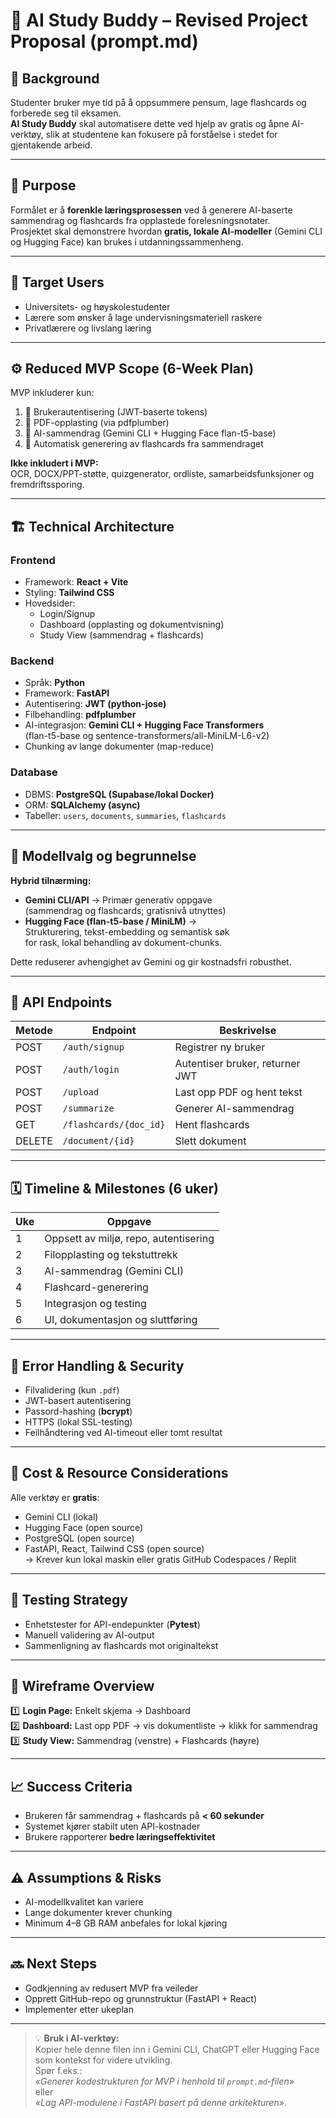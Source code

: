 # 🧠 AI Study Buddy – Revised Project Proposal (prompt.md)

## 🎯 Background
Studenter bruker mye tid på å oppsummere pensum, lage flashcards og forberede seg til eksamen.  
**AI Study Buddy** skal automatisere dette ved hjelp av gratis og åpne AI-verktøy, slik at studentene kan fokusere på forståelse i stedet for gjentakende arbeid.

---

## 🎯 Purpose
Formålet er å **forenkle læringsprosessen** ved å generere AI-baserte sammendrag og flashcards fra opplastede forelesningsnotater.  
Prosjektet skal demonstrere hvordan **gratis, lokale AI-modeller** (Gemini CLI og Hugging Face) kan brukes i utdanningssammenheng.

---

## 👥 Target Users
- Universitets- og høyskole­studenter  
- Lærere som ønsker å lage undervisningsmateriell raskere  
- Privatlærere og livslang læring

---

## ⚙️ Reduced MVP Scope (6-Week Plan)
MVP inkluderer kun:

1. 🔐 Brukerautentisering (JWT-baserte tokens)  
2. 📄 PDF-opplasting (via pdfplumber)  
3. 🤖 AI-sammendrag (Gemini CLI + Hugging Face flan-t5-base)  
4. 🧩 Automatisk generering av flashcards fra sammendraget  

**Ikke inkludert i MVP:**  
OCR, DOCX/PPT-støtte, quizgenerator, ordliste, samarbeidsfunksjoner og fremdriftssporing.

---

## 🏗️ Technical Architecture

### Frontend
- Framework: **React + Vite**
- Styling: **Tailwind CSS**
- Hovedsider:  
  - Login/Signup  
  - Dashboard (opplasting og dokumentvisning)  
  - Study View (sammendrag + flashcards)

### Backend
- Språk: **Python**
- Framework: **FastAPI**
- Autentisering: **JWT (python-jose)**
- Filbehandling: **pdfplumber**
- AI-integrasjon: **Gemini CLI + Hugging Face Transformers**  
  (flan-t5-base og sentence-transformers/all-MiniLM-L6-v2)
- Chunking av lange dokumenter (map-reduce)

### Database
- DBMS: **PostgreSQL (Supabase/lokal Docker)**
- ORM: **SQLAlchemy (async)**
- Tabeller: `users`, `documents`, `summaries`, `flashcards`

---

## 🧠 Modellvalg og begrunnelse
**Hybrid tilnærming:**

- **Gemini CLI/API** → Primær generativ oppgave  
  (sammendrag og flashcards; gratisnivå utnyttes)  
- **Hugging Face (flan-t5-base / MiniLM)** →  
  Strukturering, tekst-embedding og semantisk søk  
  for rask, lokal behandling av dokument-chunks.

Dette reduserer avhengighet av Gemini og gir kostnadsfri robusthet.

---

## 🔌 API Endpoints

| Metode | Endpoint | Beskrivelse |
|--------|-----------|-------------|
| POST | `/auth/signup` | Registrer ny bruker |
| POST | `/auth/login` | Autentiser bruker, returner JWT |
| POST | `/upload` | Last opp PDF og hent tekst |
| POST | `/summarize` | Generer AI-sammendrag |
| GET | `/flashcards/{doc_id}` | Hent flashcards |
| DELETE | `/document/{id}` | Slett dokument |

---

## 🗓️ Timeline & Milestones (6 uker)

| Uke | Oppgave |
|-----|----------|
| 1 | Oppsett av miljø, repo, autentisering |
| 2 | Filopplasting og tekstuttrekk |
| 3 | AI-sammendrag (Gemini CLI) |
| 4 | Flashcard-generering |
| 5 | Integrasjon og testing |
| 6 | UI, dokumentasjon og sluttføring |

---

## 🧱 Error Handling & Security
- Filvalidering (kun `.pdf`)
- JWT-basert autentisering
- Passord-hashing (**bcrypt**)
- HTTPS (lokal SSL-testing)
- Feilhåndtering ved AI-timeout eller tomt resultat

---

## 💸 Cost & Resource Considerations
Alle verktøy er **gratis**:
- Gemini CLI (lokal)
- Hugging Face (open source)
- PostgreSQL (open source)
- FastAPI, React, Tailwind CSS (open source)  
→ Krever kun lokal maskin eller gratis GitHub Codespaces / Replit

---

## 🧪 Testing Strategy
- Enhetstester for API-endepunkter (**Pytest**)  
- Manuell validering av AI-output  
- Sammenligning av flashcards mot originaltekst  

---

## 🧩 Wireframe Overview
1️⃣ **Login Page:** Enkelt skjema → Dashboard  
2️⃣ **Dashboard:** Last opp PDF → vis dokumentliste → klikk for sammendrag  
3️⃣ **Study View:** Sammendrag (venstre) + Flashcards (høyre)

---

## 📈 Success Criteria
- Brukeren får sammendrag + flashcards på **< 60 sekunder**  
- Systemet kjører stabilt uten API-kostnader  
- Brukere rapporterer **bedre læringseffektivitet**

---

## ⚠️ Assumptions & Risks
- AI-modellkvalitet kan variere  
- Lange dokumenter krever chunking  
- Minimum 4–8 GB RAM anbefales for lokal kjøring

---

## 🔜 Next Steps
- Godkjenning av redusert MVP fra veileder  
- Opprett GitHub-repo og grunnstruktur (FastAPI + React)  
- Implementer etter ukeplan  

---

> 💡 **Bruk i AI-verktøy:**  
> Kopier hele denne filen inn i Gemini CLI, ChatGPT eller Hugging Face som kontekst for videre utvikling.  
> Spør f.eks.:  
> *«Generer kodestrukturen for MVP i henhold til `prompt.md`-filen»*  
> eller  
> *«Lag API-modulene i FastAPI basert på denne arkitekturen»*.
